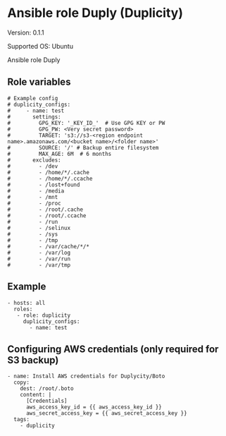 # Ansible role Duply (Duplicity)

Version: 0.1.1

Supported OS: Ubuntu

Ansible role Duply

## Role variables
```
# Example config
# duplicity_configs:
#     - name: test
#       settings:
#         GPG_KEY: '_KEY_ID_'  # Use GPG KEY or PW
#         GPG_PW: <Very secret password>
#         TARGET: 's3://s3-<region endpoint name>.amazonaws.com/<bucket name>/<folder name>'
#         SOURCE: '/' # Backup entire filesystem
#         MAX_AGE: 6M  # 6 months
#       excludes:
#         - /dev
#         - /home/*/.cache
#         - /home/*/.ccache
#         - /lost+found
#         - /media
#         - /mnt
#         - /proc
#         - /root/.cache
#         - /root/.ccache
#         - /run
#         - /selinux
#         - /sys
#         - /tmp
#         - /var/cache/*/*
#         - /var/log
#         - /var/run
#         - /var/tmp

```

## Example
```
- hosts: all
  roles:
   - role: duplicity
     duplicity_configs:
       - name: test
```

## Configuring AWS credentials (only required for S3 backup)
```
- name: Install AWS credentials for Duplycity/Boto
  copy:
    dest: /root/.boto
    content: |
      [Credentials]
      aws_access_key_id = {{ aws_access_key_id }}
      aws_secret_access_key = {{ aws_secret_access_key }}
  tags:
    - duplicity
```
